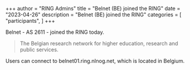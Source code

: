 +++
author = "RING Admins"
title = "Belnet (BE) joined the RING"
date = "2023-04-26"
description = "Belnet (BE) joined the RING"
categories = [
    "participants",
]
+++

Belnet - AS 2611 - joined the RING today.

> The Belgian research network for higher education, research and public services.

Users can connect to belnet01.ring.nlnog.net, which is located in Belgium.
